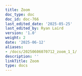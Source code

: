 ```yaml
---
title: Zoom
doc_type: doc
doc_id: doc-766
last_edited_date: '2025-05-25'
last_edited_by: Ryan Laird
version: '1.0'
weight: 2
date: '2025-06-12'
aliases:
- /docs/20250606070712_zoom_1_1/
description: ''
linkTitle: Zoom
type: docs
---
```



